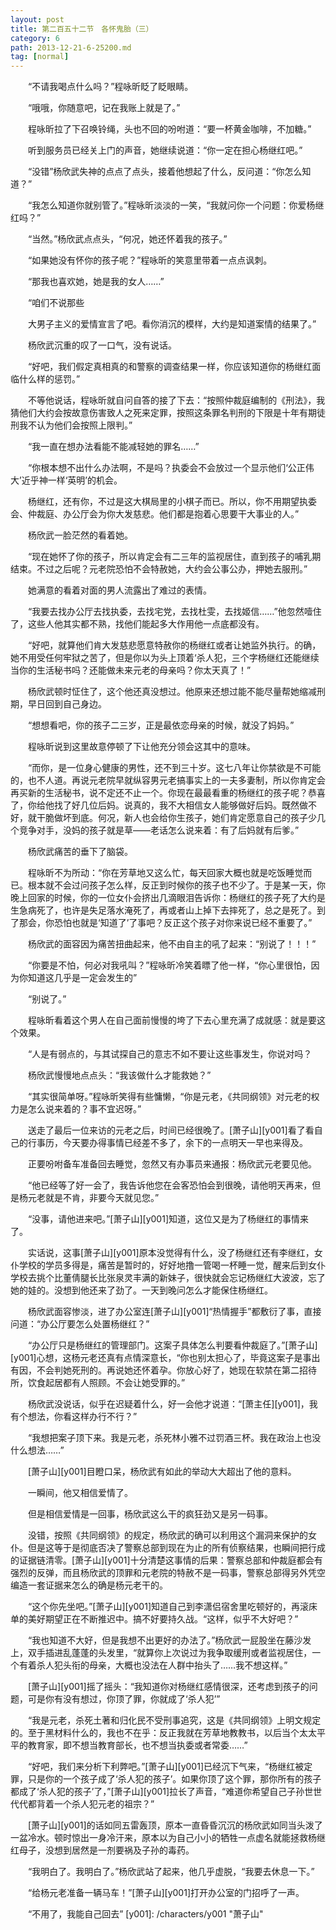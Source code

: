 ```yaml
---
layout: post
title: 第二百五十二节　各怀鬼胎（三）
category: 6
path: 2013-12-21-6-25200.md
tag: [normal]
---
```


　　“不请我喝点什么吗？”程咏昕眨了眨眼睛。

　　“哦哦，你随意吧，记在我账上就是了。”

　　程咏昕拉了下召唤铃绳，头也不回的吩咐道：“要一杯黄金咖啡，不加糖。”

　　听到服务员已经关上门的声音，她继续说道：“你一定在担心杨继红吧。”

　　“没错”杨欣武失神的点点了点头，接着他想起了什么，反问道：“你怎么知道？”

　　“我怎么知道你就别管了。”程咏昕淡淡的一笑，“我就问你一个问题：你爱杨继红吗？”

　　“当然。”杨欣武点点头，“何况，她还怀着我的孩子。”

　　“如果她没有怀你的孩子呢？”程咏昕的笑意里带着一点点讽刺。

　　“那我也喜欢她，她是我的女人……”

　　“咱们不说那些

　　大男子主义的爱情宣言了吧。看你消沉的模样，大约是知道案情的结果了。”

　　杨欣武沉重的叹了一口气，没有说话。

　　“好吧，我们假定真相真的和警察的调查结果一样，你应该知道你的杨继红面临什么样的惩罚。”

　　不等他说话，程咏昕就自问自答的接了下去：“按照仲裁庭编制的《刑法》，我猜他们大约会按故意伤害致人之死来定罪，按照这条罪名判刑的下限是十年有期徒刑我不认为他们会按照上限判。”

　　“我一直在想办法看能不能减轻她的罪名……”

　　“你根本想不出什么办法啊，不是吗？执委会不会放过一个显示他们‘公正伟大’近乎神一样‘英明’的机会。

　　杨继红，还有你，不过是这大棋局里的小棋子而已。所以，你不用期望执委会、仲裁庭、办公厅会为你大发慈悲。他们都是抱着心思要干大事业的人。”

　　杨欣武一脸茫然的看着她。

　　“现在她怀了你的孩子，所以肯定会有二三年的监视居住，直到孩子的哺乳期结束。不过之后呢？元老院恐怕不会特赦她，大约会公事公办，押她去服刑。”

　　她满意的看着对面的男人流露出了难过的表情。

　　“我要去找办公厅去找执委，去找宅党，去找杜雯，去找姬信……”他忽然噎住了，这些人他其实都不熟，找他们能起多大作用他一点底都没有。

　　“好吧，就算他们肯大发慈悲愿意特赦你的杨继红或者让她监外执行。的确，她不用受任何牢狱之苦了，但是你以为头上顶着‘杀人犯，三个字杨继红还能继续当你的生活秘书吗？还能做未来元老的母亲吗？你太天真了！”

　　杨欣武顿时怔住了，这个他还真没想过。他原来还想过能不能尽量帮她缩减刑期，早日回到自己身边。

　　“想想看吧，你的孩子二三岁，正是最依恋母亲的时候，就没了妈妈。”

　　程咏昕说到这里故意停顿了下让他充分领会这其中的意味。

　　“而你，是一位身心健康的男性，还不到三十岁。这七八年让你禁欲是不可能的，也不人道。再说元老院早就纵容男元老搞事实上的一夫多妻制，所以你肯定会再买新的生活秘书，说不定还不止一个。你现在最最看重的杨继红的孩子呢？恭喜了，你给他找了好几位后妈。说真的，我不大相信女人能够做好后妈。既然做不好，就干脆做坏到底。何况，新人也会给你生孩子，她们肯定愿意自己的孩子少几个竞争对手，没妈的孩子就是草——老话怎么说来着：有了后妈就有后爹。”

　　杨欣武痛苦的垂下了脑袋。

　　程咏昕不为所动：“你在芳草地又这么忙，每天回家大概也就是吃饭睡觉而已。根本就不会过问孩子怎么样，反正到时候你的孩子也不少了。于是某一天，你晚上回家的时候，你的一位女仆会挤出几滴眼泪告诉你：杨继红的孩子死了大约是生急病死了，也许是失足落水淹死了，再或者山上掉下去摔死了，总之是死了。到了那会，你恐怕也就是‘知道了’了事吧？反正这个孩子对你来说已经不重要了。”

　　杨欣武的面容因为痛苦扭曲起来，他不由自主的吼了起来：“别说了！！！”

　　“你要是不怕，何必对我吼叫？”程咏昕冷笑着瞟了他一样，“你心里很怕，因为你知道这几乎是一定会发生的”

　　“别说了。”

　　程咏昕看着这个男人在自己面前慢慢的垮了下去心里充满了成就感：就是要这个效果。

　　“人是有弱点的，与其试探自己的意志不如不要让这些事发生，你说对吗？

　　杨欣武慢慢地点点头：“我该做什么才能救她？”

　　“其实很简单呀。”程咏昕笑得有些慵懒，“你是元老，《共同纲领》对元老的权力是怎么说来着的？事不宜迟呀。”

　　送走了最后一位来访的元老之后，时间已经很晚了。[萧子山][y001]看了看自己的行事历，今天要办得事情已经差不多了，余下的一点明天一早也来得及。

　　正要吩咐备车准备回去睡觉，忽然又有办事员来通报：杨欣武元老要见他。

　　“他已经等了好一会了，我告诉他您在会客恐怕会到很晚，请他明天再来，但是杨元老就是不肯，非要今天就见您。”

　　“没事，请他进来吧。”[萧子山][y001]知道，这位又是为了杨继红的事情来了。

　　实话说，这事[萧子山][y001]原本没觉得有什么，没了杨继红还有李继红，女仆学校的学员多得是，痛苦是暂时的，好好地撸一管喝一杯睡一觉，醒来后到女仆学校去挑个比董倩腿长比张泉灵丰满的新妹子，很快就会忘记杨继红大波波，忘了她的娃的。没想到他还来了劲了。一天到晚问怎么才能保住杨继红。

　　杨欣武面容惨淡，进了办公室连[萧子山][y001]“热情握手”都敷衍了事，直接问道：“办公厅要怎么处置杨继红？”

　　“办公厅只是杨继红的管理部门。这案子具体怎么判要看仲裁庭了。”[萧子山][y001]心想，这杨元老还真有点情深意长，“你也别太担心了，毕竟这案子是事出有因，不会判她死刑的。再说她还怀着孕。你放心好了，她现在软禁在第二招待所，饮食起居都有人照顾。不会让她受罪的。”

　　杨欣武没说话，似乎在迟疑着什么，好一会他才说道：“[萧主任][y001]，我有个想法，你看这样办行不行？”

　　“我想把案子顶下来。我是元老，杀死林小雅不过罚酒三杯。我在政治上也没什么想法……”

　　[萧子山][y001]目瞪口呆，杨欣武有如此的举动大大超出了他的意料。

　　一瞬间，他又相信爱情了。

　　但是相信爱情是一回事，杨欣武这么干的疯狂劲又是另一码事。

　　没错，按照《共同纲领》的规定，杨欣武的确可以利用这个漏洞来保护的女仆。但是这等于是彻底否决了警察总部到现在为止的所有侦察结果，也瞬间把行成的证据链清零。[萧子山][y001]十分清楚这事情的后果：警察总部和仲裁庭都会有强烈的反弹，而且杨欣武的顶罪和元老院的特赦不是一码事，警察总部得另外凭空编造一套证据来怎么的确是杨元老干的。

　　“这个你先坐吧。”[萧子山][y001]知道自己到李潇侣宿舍里吃顿好的，再滚床单的美好期望正在不断推迟中。搞不好要持久战。“这样，似乎不大好吧？”

　　“我也知道不大好，但是我想不出更好的办法了。”杨欣武一屁股坐在藤沙发上，双手插进乱蓬蓬的头发里，“就算你上次说过为我争取缓刑或者监视居住，一个有着杀人犯头衔的母亲，大概也没法在人群中抬头了……我不想这样。”

　　[萧子山][y001]摇了摇头：“我知道你对杨继红感情很深，还考虑到孩子的问题，可是你有没有想过，你顶了罪，你就成了‘杀人犯’”

　　“我是元老，杀死土著和归化民不受刑事追究，这是《共同纲领》上明文规定的。至于黑材料什么的，我也不在乎：反正我就在芳草地教教书，以后当个太太平平的教育家，即不想当教育部长，也不想当执委或者常委……”

　　“好吧，我们来分析下利弊吧。”[萧子山][y001]已经沉下气来，“杨继红被定罪，只是你的一个孩子成了‘杀人犯的孩子’。如果你顶了这个罪，那你所有的孩子都成了‘杀人犯的孩子’了，”[萧子山][y001]拉长了声音，“难道你希望自己子孙世世代代都背着一个杀人犯元老的祖宗？”

　　[萧子山][y001]的话如同五雷轰顶，原本一直昏昏沉沉的杨欣武如同当头泼了一盆冷水。顿时惊出一身冷汗来，原本以为自己小小的牺牲一点虚名就能拯救杨继红母子，没想到居然是一剂要祸及子孙的毒药。

　　“我明白了。我明白了。”杨欣武站了起来，他几乎虚脱，“我要去休息一下。”

　　“给杨元老准备一辆马车！”[萧子山][y001]打开办公室的门招呼了一声。

　　“不用了，我能自己回去”
[y001]: /characters/y001 "萧子山"
